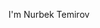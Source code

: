 I'm Nurbek Temirov
<img scr="https://em-content.zobj.net/thumbs/160/whatsapp/326/waving-hand_1f44b.png">
